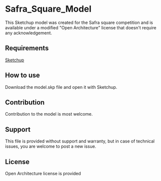 # Safra_Square_Model
This Sketchup model was created for the Safra square competition and is available under a modified "Open Architecture" license that doesn't require any acknowledgement.

## Requirements

[Sketchup](https://www.sketchup.com/)

## How to use

Download the model.skp file and open it with Sketchup.

## Contribution

Contribution to the model is most welcome.

## Support

This file is provided without support and warranty, but in case of technical issues, you are welcome to post a new issue.

## License

Open Architecture license is provided
